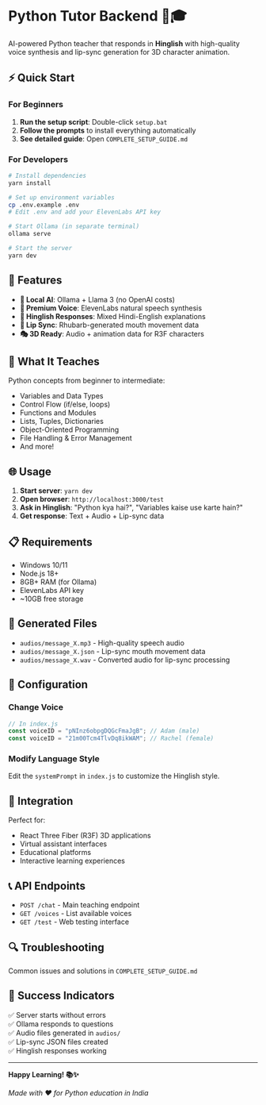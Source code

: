 # Python Tutor Backend 🐍🎓

AI-powered Python teacher that responds in **Hinglish** with high-quality voice synthesis and lip-sync generation for 3D character animation.

## ⚡ Quick Start

### For Beginners
1. **Run the setup script**: Double-click `setup.bat`
2. **Follow the prompts** to install everything automatically
3. **See detailed guide**: Open `COMPLETE_SETUP_GUIDE.md`

### For Developers
```bash
# Install dependencies
yarn install

# Set up environment variables
cp .env.example .env
# Edit .env and add your ElevenLabs API key

# Start Ollama (in separate terminal)
ollama serve

# Start the server
yarn dev
```

## 🎯 Features

- **🤖 Local AI**: Ollama + Llama 3 (no OpenAI costs)
- **🎵 Premium Voice**: ElevenLabs natural speech synthesis
- **💬 Hinglish Responses**: Mixed Hindi-English explanations
- **👄 Lip Sync**: Rhubarb-generated mouth movement data
- **🎭 3D Ready**: Audio + animation data for R3F characters

## 📖 What It Teaches

Python concepts from beginner to intermediate:
- Variables and Data Types
- Control Flow (if/else, loops)  
- Functions and Modules
- Lists, Tuples, Dictionaries
- Object-Oriented Programming
- File Handling & Error Management
- And more!

## 🌐 Usage

1. **Start server**: `yarn dev`
2. **Open browser**: `http://localhost:3000/test`
3. **Ask in Hinglish**: "Python kya hai?", "Variables kaise use karte hain?"
4. **Get response**: Text + Audio + Lip-sync data

## 📋 Requirements

- Windows 10/11
- Node.js 18+
- 8GB+ RAM (for Ollama)
- ElevenLabs API key
- ~10GB free storage

## 📁 Generated Files

- `audios/message_X.mp3` - High-quality speech audio
- `audios/message_X.json` - Lip-sync mouth movement data
- `audios/message_X.wav` - Converted audio for lip-sync processing

## 🔧 Configuration

### Change Voice
```javascript
// In index.js
const voiceID = "pNInz6obpgDQGcFmaJgB"; // Adam (male)
const voiceID = "21m00Tcm4TlvDq8ikWAM"; // Rachel (female)
```

### Modify Language Style
Edit the `systemPrompt` in `index.js` to customize the Hinglish style.

## 🚀 Integration

Perfect for:
- React Three Fiber (R3F) 3D applications
- Virtual assistant interfaces  
- Educational platforms
- Interactive learning experiences

## 📞 API Endpoints

- `POST /chat` - Main teaching endpoint
- `GET /voices` - List available voices
- `GET /test` - Web testing interface

## 🔍 Troubleshooting

Common issues and solutions in `COMPLETE_SETUP_GUIDE.md`

## 🎉 Success Indicators

✅ Server starts without errors  
✅ Ollama responds to questions  
✅ Audio files generated in `audios/`  
✅ Lip-sync JSON files created  
✅ Hinglish responses working  

---

**Happy Learning! 📚✨**

*Made with ❤️ for Python education in India*

